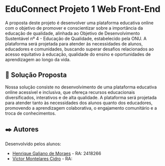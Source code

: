 # EduConnect Projeto 1 Web Front-End

A proposta deste projeto é desenvolver uma plataforma educativa online com o objetivo de promover e conscientizar sobre a importância da educação de qualidade, alinhada ao Objetivo de Desenvolvimento Sustentável nº 4 - Educação de Qualidade, estabelecido pela ONU. A plataforma será projetada para atender às necessidades de alunos, educadores e comunidades, buscando superar desafios relacionados ao acesso equitativo à educação, qualidade do ensino e oportunidades de aprendizagem ao longo da vida.

## 🚀 Solução Proposta

Nossa solução consiste no desenvolvimento de uma plataforma educativa online acessível e inclusiva, que ofereça recursos educacionais diversificados, interativos e de alta qualidade. A plataforma será projetada para atender tanto às necessidades dos alunos quanto dos educadores, promovendo a aprendizagem colaborativa, o engajamento comunitário e a troca de conhecimentos.



## ✒️ Autores

Desenvolvido pelos alunos:

* [Henrique Galiano de Moraes](https://github.com/Rikz1n) - RA: 2418266
* [Victor Montelares Cidro](https://github.com/linkParaPerfil) - RA: 
